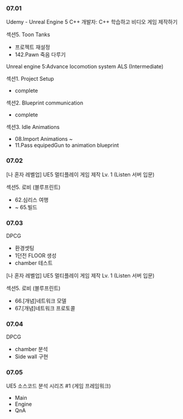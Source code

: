 ### 07.01

Udemy - Unreal Engine 5 C++ 개발자: C++ 학습하고 비디오 게임 제작하기

섹션5. Toon Tanks

- 프로젝트 재설정
- 142.Pawn 죽음 다루기

Unreal engine 5:Advance locomotion system ALS (Intermediate)

섹션1. Project Setup

- complete

섹션2. Blueprint communication

- complete

섹션3. Idle Animations

- 08.Import Animations ~
- 11.Pass equipedGun to animation blueprint

### 07.02

[나 혼자 레벨업] UE5 멀티플레이 게임 제작 Lv. 1 (Listen 서버 입문)

섹션5. 로비 (블루프린트)

- 62.심리스 여행
- ~ 65.빌드

### 07.03

DPCG

- 환경셋팅
- 1던전 FLOOR 생성
- chamber 테스트

[나 혼자 레벨업] UE5 멀티플레이 게임 제작 Lv. 1 (Listen 서버 입문)

섹션5. 로비 (블루프린트)

- 66.[개념]네트워크 모델
- 67.[개념]네트워크 프로토콜

### 07.04

DPCG

- chamber 분석
- Side wall 구현

### 07.05

UE5 소스코드 분석 시리즈 #1 (게임 프레임워크)

- Main
- Engine
- QnA
